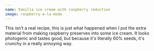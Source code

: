```yaml
---
name: Vanilla ice cream with raspberry reduction
image: raspberry-a-la-mode
---
```

This isn't a real recipe, this is just what happened when I put the extra material from
making raspberry preserves into some ice cream. It looks photogenic and tastes good, but because
it's literally 60% seeds, it's crunchy in a really annoying way.
